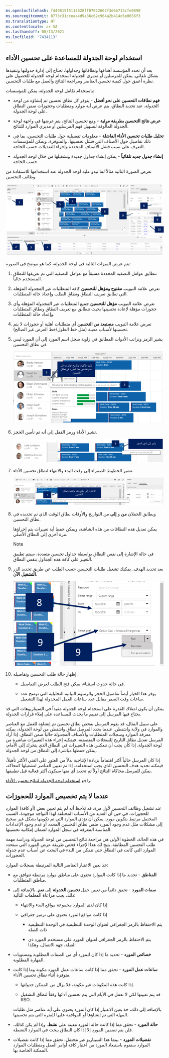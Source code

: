 ```yaml
---
ms.openlocfilehash: f449815f5114628ff07022602f3d6b713cfe0890
ms.sourcegitcommit: 8773c31cceaa4d9a36c62c964a2b414c6e0656f3
ms.translationtype: HT
ms.contentlocale: ar-SA
ms.lasthandoff: 08/13/2021
ms.locfileid: "7434113"
---
```

## <a name="use-the-schedule-board-to-assist-in-optimization"></a>استخدام لوحة الجدولة للمساعدة على تحسين الأداء

بعد أن تحدد المؤسسة أهدافها ونطاقاتها وجداولها، تحتاج إلى إدارة جدولتها وتنفيذها بشكل تلقائي. يمكن للمرسلين أو مديري الجدولة استخدام لوحة الجدولة للحصول على نظرة أعمق حول كيفية تحسين العناصر ومراجعة النتائج والعمل مع طلبات التحسين.

باستخدام تكامل لوحة الجدولة، يمكن للمؤسسات:

-   **فهم نطاقات التحسين على نحو أفضل** - يتوفر كل نطاق تحسين تم إنشاؤه من لوحة الجدولة. عند تحديد النطاق، يتم عرض أية موارد ومتطلبات وحجوزات ضمن النطاق على لوحة الجدولة.

-   **عرض نتائج التحسين بطريقة مرئية** - ومع تحسين النتائج، يتم عرضها في واجهة لوحة الجدولة المألوفة لتسهيل فهم المرسلين أو مديري الموارد للنتائج.

-   **تحليل طلبات تحسين الأداء الفاشلة** - معلومات تفصيلية حول طلبات التحسين، بما في ذلك تفاصيل حول الأصناف التي فشل تحسينها، والمتوفرة. ويمكن للمؤسسات التعرف على سبب فشل الأصناف المحددة وإجراء التعديلات حسب الحاجة.

-   **إنشاء جدول جديد تلقائياً** - يمكن إنشاء جداول جديدة وتشغيلها من خلال لوحة الجدولة حسب الحاجة.

تعرض الصورة التالية مثالاً لما تبدو عليه لوحة الجدولة عند استخدامها للاستفادة من وظائف التحسين.

[ ![لقطة شاشة لنموذج لوحة جدولة باستخدام وظيفة التحسين.](../media/schedule-board.png)](../media/schedule-board.png#lightbox)

يتم عرض الميزات التالية في لوحة الجدولة، كما هو موضح في الصورة: 

1.  تتطابق عوامل التصفية المحددة مسبقاً مع عوامل التصفية التي تم تعريفها للنطاق المستخدم حالياً.

2.  تعرض علامة التبويب **مفتوح ومؤهل للتحسين** كافة المتطلبات غير المجدولة المؤهلة التي تطابق تعريف النطاق ونطاق الطلب وإعداد حالة المتطلبات.

3.  تعرض علامة التبويب **مؤهل للتحسين** جميع المتطلبات غير المجدولة المؤهلة وأي حجوزات مؤهلة لإعادة تحسينها بحيث تتطابق مع تعريف النطاق ونطاق المتطلبات وإعداد حالة المتطلبات.

4.  تعرض علامة التبويب **مستبعد من التحسين** أي متطلبات أهلية أو حجوزات لا يتم تحسينها لأسباب معينة (مثل خط الطول/خط العرض غير الصالح).

5.  يشير الرمز وتراتب الأدوات المطابق في زاوية سجل اسم المورد إلى أن المورد ليس في نطاق التحسين.

    ![لقطة شاشة لرمز ومعلومات الأدوات التي تحدد مورداً غير مضمن في نطاق التحسين.](../media/icon-tooltip.png)

6.  تشير الأداة ورمز القفل إلى أنه تم تأمين الحجز.

    ![لقطة شاشة للرمز يشير إلى أنه تم تأمين الحجز.](../media/lock-icon.png)

7.  تشير الخطوط الصفراء إلى وقت البدء والانتهاء لنطاق تحسين الأداء.

    ![لقطة شاشة للخطوط الصفراء التي تشير إلى وقت البدء والانتهاء.](../media/yellow-lines.png)

8.  ويطابق الحقلان **من** و **إلى** من التواريخ والأوقات نطاق الوقت الذي تم تحديده في نطاق التحسين.

    يمكن تعديل هذه النطاقات من هذه الشاشة، ويمكن حفظ أية تغييرات يتم إجراؤها مرة أخرى إلى النطاق الأصلي.

    > [!NOTE]
    > في حالة الإشارة إلى نفس النطاق بواسطة جداول تحسين متعددة، سيتم تطبيق التغيير على كافة هذه الجداول بنفس النطاق.

9.  بعد تحديد الهدف، يمكنك تشغيل طلبات التحسين حسب الطلب عن طريق تحديد الزر **التشغيل الآن**.

    ![لقطة شاشة لنطاق التاريخ والهدف وزر التشغيل الآن.](../media/run-now-button.png)

10. إظهار حالة طلب التحسين وتفاصيله.

    -   في حالة حدوث استثناء، يمكن فتح الطلب لعرض التفاصيل.

    -   يوفر هذا الخيار أيضاً تفاصيل الحجز والرسوم البيانية التحليلية التي توضح عدد ساعات وقت السفر مقابل عدد ساعات العمل المجدولة لهذا التشغيل.

يمكن أن يكون امتلاك القدرة على استخدام لوحة الجدولة مفيداً في السيناريوهات التي قد يحتاج فيها المرسل إلى تقييم ما يحدث للمساعدة على إملاء قرارات الجدولة.

على سبيل المثال، قد يقوم المرسل بفحص نطاق تحسين تم إنشاؤه للعمل مع العناصر والموارد في ولاية واشنطن. عندما يحدد المرسل نطاق واشنطن من لوحة الجدولة، يمكنه معرفة الموارد وسجلات المتطلبات والأصناف المجدولة حاليا ضمن النطاق. إذا أراد المرسل تعديل نطاق التاريخ للسجلات المتضمنة، فيمكنه إجراء هذه التغييرات مباشرة من لوحة الجدولة. إذا كان يجب أن تنعكس هذه التغييرات في النطاق الذي يتحرك إلى الأمام، يمكن حفظها مباشرة إلى النطاق من لوحة الجدولة.

إذا كان المرسل حالياً أكثر اهتماماً بزيادة الإنتاجية بدلاً من العثور على الفني الأكثر تأهيلاً، فيمكنه تحديد هدف التحسين الذي يجب استخدامه. إذا تم تعيين العناصر لتشغيلها كمحاكة، يمكن للمرسل محاكاة النتائج أولاً ثم تحديد أي منها سيكون أكثر فعالية قبل تطبيقها.

راجع [استخدام لوحة الجدولة لنتائج تحسين الأداء](/dynamics365/customer-engagement/field-service/rso-schedule-optimization#leveraging-the-schedule-board-to-review-optimization-results/?azure-portal=true). 

## <a name="when-resources-are-not-being-assigned-to-bookings"></a>عندما لا يتم تخصيص الموارد للحجوزات

عند تشغيل وظائف التحسين لأول مرة، قد تلاحظ أنه لم يتم تعيين بعض (أو كافة) الموارد للحجوزات. في حين أن العديد من الأسباب المختلفة لهذا التواجد موجودة، السبب المحتمل مرتبط بتكوين مورد. يمكن أن تؤدي الموارد التي تم تكوينها بشكل غير صحيح إلى مشكلات مثل عدم وجود المورد ضمن نطاق التحسين المحدد أو عدم وجود الإعدادات المناسبة المعرفة في سجل الموارد لضمان إمكانية تحسينها.

في هذه الحالة، الخطوة الأولى هي مراجعة نتائج التحسين من لوحة الجدولة ودراسة مهمة طلب التحسين المطابقة. يتيح لك هذا الإجراء فحص طريقة عرض المورد التي ستحدد الموارد التي كانت في النطاق حتى تتمكن من البدء في البحث عن أسباب عدم جدولة الحجوزات.

خذ بعين الاعتبار العناصر التالية المرتبطة بسجلات الموارد:

-   **المناطق** - تحديد ما إذا كانت الموارد تحتوي على مناطق موارد مرتبطة تتوافق مع مناطق المتطلبات.

-   **سمات المورد** - تحقق دائماً من تعيين حقل **تحسين الجدولة** إلى **نعم**. بالإضافة إلى ذلك، يجب مراعاة المعلمات التالية:   

    -   إذا كان لدى الموارد مجموعة مواقع البدء والانتهاء

    -   إذا كانت مواقع المورد تحتوي على ترميز جغرافي

        -   يتم الاحتفاظ بالرمز الجغرافي لعنوان الوحدة التنظيمية في الوحدة التنظيمية ذات الصلة

        -   يتم الاحتفاظ بالرمز الجغرافي لعنوان المورد على مستخدم المورد ذي الصلة، جهة الاتصال، وهكذا

-   **خصائص المورد** - تحديد ما إذا كان للمورد أي من الصفات المطلوبة ومستويات المهارة المطلوبة.

-   **ساعات عمل المورد** - تحقق مما إذا كانت ساعات عمل المورد مكونة وما إذا كانت متوفرة أثناء نطاق تحسين الأداء.

    -   إذا كانت هذه المكونات غير مكونة، فلا يزال من الممكن جدولتها.

    -   قد يتم تعيينها لكي لا تعمل في الأيام التي يتم تحسين أدائها وفقاً لنطاق التشغيل RSO.

    بالإضافة إلى ذلك، خذ بعين الاعتبار إذا كان المورد يحتوي على أية عناصر مثل طلبات المهلة التي تم إنشاؤها أو الموافقة عليها للفترة التي يتم تحسينها.

-   **حالة المورد** - تحقق مما إذا كانت حالة المورد معينة على **نشط**. وإذا لم يكن كذلك، فلن يتم تضمين المورد إلا إذا كان النطاق يبحث في الموارد النشطة.

-   **تفضيلات المورد** - بينما هذا السيناريو غير محتمل، تحقق مما إذا كانت تفضيلات الموارد ستقوم باستبعاد المورد من اعتبار كافة أوامر العمل ومتطلبات الموارد الممكنة الخاصة بها.

